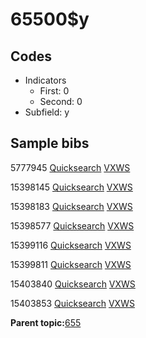 # 65500$y

## Codes

-   Indicators
    -   First: 0
    -   Second: 0
-   Subfield: y

## Sample bibs

5777945 [Quicksearch](https://search.library.yale.edu/catalog/5777945) [VXWS](http://prodorbis.library.yale.edu:7014/vxws/GetHoldingsService?bibId=5777945)

15398145 [Quicksearch](https://search.library.yale.edu/catalog/15398145) [VXWS](http://prodorbis.library.yale.edu:7014/vxws/GetHoldingsService?bibId=15398145)

15398183 [Quicksearch](https://search.library.yale.edu/catalog/15398183) [VXWS](http://prodorbis.library.yale.edu:7014/vxws/GetHoldingsService?bibId=15398183)

15398577 [Quicksearch](https://search.library.yale.edu/catalog/15398577) [VXWS](http://prodorbis.library.yale.edu:7014/vxws/GetHoldingsService?bibId=15398577)

15399116 [Quicksearch](https://search.library.yale.edu/catalog/15399116) [VXWS](http://prodorbis.library.yale.edu:7014/vxws/GetHoldingsService?bibId=15399116)

15399811 [Quicksearch](https://search.library.yale.edu/catalog/15399811) [VXWS](http://prodorbis.library.yale.edu:7014/vxws/GetHoldingsService?bibId=15399811)

15403840 [Quicksearch](https://search.library.yale.edu/catalog/15403840) [VXWS](http://prodorbis.library.yale.edu:7014/vxws/GetHoldingsService?bibId=15403840)

15403853 [Quicksearch](https://search.library.yale.edu/catalog/15403853) [VXWS](http://prodorbis.library.yale.edu:7014/vxws/GetHoldingsService?bibId=15403853)

**Parent topic:**[655](../../tags/655/655.md)

